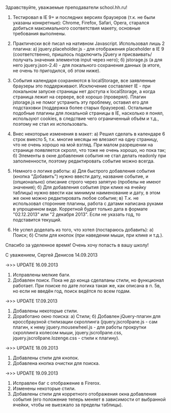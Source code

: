 Здравствуйте, уважаемые преподаватели school.hh.ru!

1) Тестировал в IE 9+ и последних версиях браузеров (т.к. не были указаны конкретные): Chrome, Firefox, Safari, Opera, старался добиться максимального соответствия макету, основные требования выполнены.

2) Практически всё писал на нативном Javascript. Использовал лишь 2 плагина:
а) jquery.placeholder.js - для отображения placeholder в IE 9 (соответственно, пришлось подключить jQuery и присваивать/получать значения элементов input через него);
б) jstorage.js (а для него jquery.json-2.4) - для локального сохранения данных (в итоге, не очень то пригодился, об этом ниже).

3) События календаря сохраняются в localStorage, все заявленные браузеры это поддерживают. Исключение составляет IE - при локальном запуске страницы нет доступа к localStorage, а когда страница лежит на сервере, всё хорошо (проверял). Плагин jstorage.js не помог устранить эту проблему, оставил его для подстаховки (поддержка более старых браузеров). Остальные подобные плагины для локальной страницы в IE, насколько я понял, используют cookies, в следствие чего ограниченный объём и т.д., поэтому не стал их использовать.

4) Внес некоторые изменения в макет:
а) Решил сделать в календаре 6 строк вместо 5, т.к. многие месяцы не влезают на одну страницу, что не очень хорошо на мой взгляд. При малом разрешении на странице появляется скролл, что тоже не очень хорошо, но пока так;
б) Элементы в окне добавления события не стал делать readonly при заполненности, поэтому редактировать событие можно всегда.

5) Немного о логике работы:
а) Для быстрого добавления события (кнопка "Добавить") нужно ввести дату, название событие, и (опционально) описание строго через запятую (пробелы не имеют значения);
б) Для добавления события (при клике на ячейку таблицы) нужно ввести как минимум наименование и дату, в этом же окне можно редактировать любое событие;
в) Т.к. не использовал сторонние плагины, работа с датами написана руками в упрощенном виде. Корретной будет только дата в формате "02.12.2013" или "2 декабря 2013". Если не указать год, то подставится текущий.

6) Не успел доделать из того, что хотел (постараюсь добавить):
а) Поиск;
б) Стили для кнопок (при наведении мыши, при клике и т.д.).

Спасибо за уделенное время! Очень хочу попасть в вашу школу!

С уважением,
Сергей Денисов
14.09.2013




->>> UPDATE 16.09.2013
1) Исправлены мелкие баги.
2) Добавлен поиск. Пока не до конца сделаланы стили, но функционал работает. При поиске по дате логика такая же, как описана в п. 5в, но если не введён год, поиск ведётся по всем годам.

->>> UPDATE 17.09.2013
1) Добавлены некоторые стили.
2) Доработано окно поиска:
а) Стили;
б) Добавлен jQuery-плагин для кроссбраузной стилизации скроллинга (jquery.jscrollpane.js - сам плагин, к нему jquery.mousewheel.js - для работы прокрутки скроллинга колесом мыши, jquery.jscrollpane.css, jquery.jscrollpane.lozenge.css - стили к плагину).

->>> UPDATE 18.09.2013
1) Добавлены стили для кнопок.
2) Добавлена кнопка очистки для поиска.

->>> UPDATE 19.09.2013
1) Исправлен баг с отображение в Firerox.
2) Изменены некоторые стили.
3) Добавлены стили для корретного отображения окна добавления события (его положение теперь меняет в зависимости от выбранной ячейки, чтобы не выезжало за пределы таблицы).
